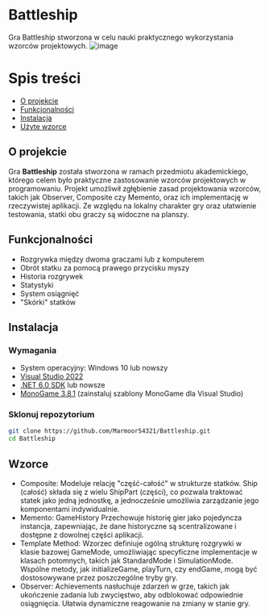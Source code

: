 # Battleship  

Gra Battleship stworzona w celu nauki praktycznego wykorzystania wzorców projektowych.
![image](https://github.com/user-attachments/assets/cbb1f39e-4b83-4f0d-a89b-44acd57d2ac3)
# Spis treści
- [O projekcie](#o-projekcie)
- [Funkcjonalności](#funkcjonalności)
- [Instalacja](#instalacja)
- [Użyte wzorce](#wzorce)
## O projekcie
Gra **Battleship** została stworzona w ramach przedmiotu akademickiego,
którego celem było praktyczne zastosowanie wzorców projektowych w programowaniu.
Projekt umożliwił zgłębienie zasad projektowania wzorców, takich jak Observer, Composite czy Memento, oraz ich implementację w rzeczywistej aplikacji. Ze względu na lokalny charakter gry oraz ułatwienie testowania, statki obu graczy są widoczne na planszy.
## Funkcjonalności  
- Rozgrywka między dwoma graczami lub z komputerem
- Obrót statku za pomocą prawego przycisku myszy
- Historia rozgrywek
- Statystyki
- System osiągnięć
- "Skórki" statków  
## Instalacja
### Wymagania
- System operacyjny: Windows 10 lub nowszy 
- [Visual Studio 2022](https://visualstudio.microsoft.com/)
- [.NET 6.0 SDK](https://dotnet.microsoft.com/download) lub nowsze
- [MonoGame 3.8.1](http://www.monogame.net/downloads/) (zainstaluj szablony MonoGame dla Visual Studio)
### Sklonuj repozytorium
```bash
git clone https://github.com/Marmoor54321/Battleship.git
cd Battleship
```
## Wzorce  
- Composite: Modeluje relację "część-całość" w strukturze statków.
Ship (całość) składa się z wielu ShipPart (części), co pozwala traktować statek jako jedną jednostkę, a jednocześnie umożliwia zarządzanie jego komponentami indywidualnie.  
- Memento: GameHistory Przechowuje historię gier jako pojedyncza instancja, zapewniając, że dane historyczne są scentralizowane i dostępne z dowolnej części aplikacji.
- Template Method: Wzorzec definiuje ogólną strukturę rozgrywki w klasie bazowej GameMode, umożliwiając specyficzne implementacje w klasach potomnych, takich jak StandardMode i SimulationMode.
Wspólne metody, jak initializeGame, playTurn, czy endGame, mogą być dostosowywane przez poszczególne tryby gry.  
- Observer: Achievements nasłuchuje zdarzeń w grze, takich jak ukończenie zadania lub zwycięstwo, aby odblokować odpowiednie osiągnięcia.
Ułatwia dynamiczne reagowanie na zmiany w stanie gry.
